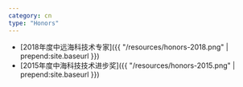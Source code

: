 ```yaml
---
category: cn
type: "Honors"
---
```


+ [2018年度中远海科技术专家]({{ "/resources/honors-2018.png" | prepend:site.baseurl }})
+ [2015年度中海科技技术进步奖]({{ "/resources/honors-2015.png" | prepend:site.baseurl }})

